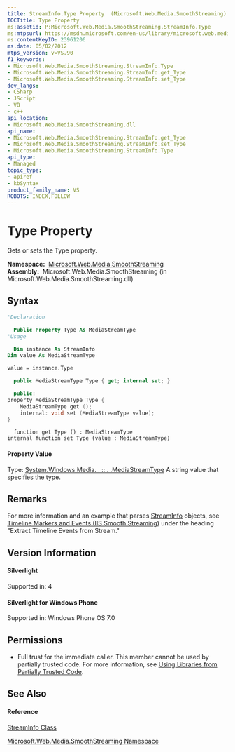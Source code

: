 ```yaml
---
title: StreamInfo.Type Property  (Microsoft.Web.Media.SmoothStreaming)
TOCTitle: Type Property
ms:assetid: P:Microsoft.Web.Media.SmoothStreaming.StreamInfo.Type
ms:mtpsurl: https://msdn.microsoft.com/en-us/library/microsoft.web.media.smoothstreaming.streaminfo.type(v=VS.90)
ms:contentKeyID: 23961206
ms.date: 05/02/2012
mtps_version: v=VS.90
f1_keywords:
- Microsoft.Web.Media.SmoothStreaming.StreamInfo.Type
- Microsoft.Web.Media.SmoothStreaming.StreamInfo.get_Type
- Microsoft.Web.Media.SmoothStreaming.StreamInfo.set_Type
dev_langs:
- CSharp
- JScript
- VB
- c++
api_location:
- Microsoft.Web.Media.SmoothStreaming.dll
api_name:
- Microsoft.Web.Media.SmoothStreaming.StreamInfo.get_Type
- Microsoft.Web.Media.SmoothStreaming.StreamInfo.set_Type
- Microsoft.Web.Media.SmoothStreaming.StreamInfo.Type
api_type:
- Managed
topic_type:
- apiref
- kbSyntax
product_family_name: VS
ROBOTS: INDEX,FOLLOW
---
```


# Type Property

Gets or sets the Type property.

**Namespace:**  [Microsoft.Web.Media.SmoothStreaming](microsoft-web-media-smoothstreaming-namespace_1.md)  
**Assembly:**  Microsoft.Web.Media.SmoothStreaming (in Microsoft.Web.Media.SmoothStreaming.dll)

## Syntax

``` vb
'Declaration

  Public Property Type As MediaStreamType
'Usage

  Dim instance As StreamInfo
Dim value As MediaStreamType

value = instance.Type
```

``` csharp
  public MediaStreamType Type { get; internal set; }
```

``` c++
  public:
property MediaStreamType Type {
    MediaStreamType get ();
    internal: void set (MediaStreamType value);
}
```

``` jscript
  function get Type () : MediaStreamType
internal function set Type (value : MediaStreamType)
```

#### Property Value

Type: [System.Windows.Media. . :: . .MediaStreamType](https://msdn.microsoft.com/en-us/library/cc672180\(v=vs.90\))  
A string value that specifies the type.  

## Remarks

For more information and an example that parses [StreamInfo](streaminfo-class-microsoft-web-media-smoothstreaming_1.md) objects, see [Timeline Markers and Events (IIS Smooth Streaming)](timeline-markers-and-events.md) under the heading "Extract Timeline Events from Stream."

## Version Information

#### Silverlight

Supported in: 4  

#### Silverlight for Windows Phone

Supported in: Windows Phone OS 7.0  

## Permissions

  - Full trust for the immediate caller. This member cannot be used by partially trusted code. For more information, see [Using Libraries from Partially Trusted Code](https://msdn.microsoft.com/en-us/library/8skskf63\(v=vs.90\)).

## See Also

#### Reference

[StreamInfo Class](streaminfo-class-microsoft-web-media-smoothstreaming_1.md)

[Microsoft.Web.Media.SmoothStreaming Namespace](microsoft-web-media-smoothstreaming-namespace_1.md)

